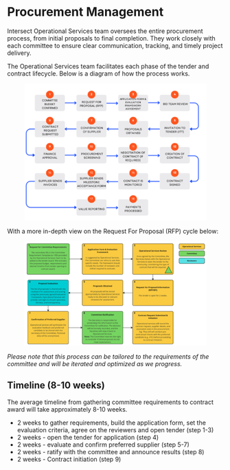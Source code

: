 # Procurement Management

Intersect Operational Services team oversees the entire procurement process, from initial proposals to final completion. They work closely with each committee to ensure clear communication, tracking, and timely project delivery.

The Operational Services team facilitates each phase of the tender and contract lifecycle. Below is a diagram of how the process works.

<figure><img src="../../.gitbook/assets/image (1) (1) (1) (1).png" alt=""><figcaption></figcaption></figure>

With a more in-depth view on the Request For Proposal (RFP) cycle below:

<figure><img src="../../.gitbook/assets/image (3).png" alt=""><figcaption></figcaption></figure>

_Please note that this process can be tailored to the requirements of the committee and will be iterated and optimized as we progress._

## Timeline (8-10 weeks)

The average timeline from gathering committee requirements to contract award will take approximately 8-10 weeks.

* 2 weeks to gather requirements, build the application form, set the evaluation criteria, agree on the reviewers and open tender (step 1-3)
* 2 weeks - open the tender for application (step 4)
* 2 weeks - evaluate and confirm preferred supplier (step 5-7)
* 2 weeks - ratify with the committee and announce results (step 8)
* 2 weeks - Contract initiation (step 9)
